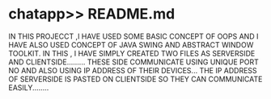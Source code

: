 # chatapp>> README.md
IN THIS PROJECCT ,I HAVE USED SOME BASIC CONCEPT OF OOPS AND I HAVE ALSO USED CONCEPT OF JAVA SWING AND ABSTRACT WINDOW TOOLKIT.
IN THIS , I HAVE SIMPLY CREATED TWO FILES AS SERVERSIDE AND CLIENTSIDE.........
THESE SIDE COMMUNICATE USING UNIQUE PORT NO AND ALSO USING IP ADDRESS OF THEIR DEVICES...
THE IP ADDRESS OF SERVERSIDE IS PASTED ON CLIENTSIDE SO THEY CAN COMMUNICATE EASILY........
